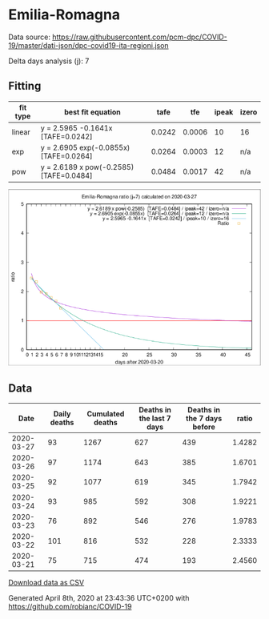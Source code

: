 # Emilia-Romagna

Data source: https://raw.githubusercontent.com/pcm-dpc/COVID-19/master/dati-json/dpc-covid19-ita-regioni.json

Delta days analysis (j): 7

## Fitting 
|fit type|best fit equation|tafe|tfe|ipeak|izero|
|-------|-----|--------|------|---|---|
|linear|y = 2.5965 -0.1641x  [TAFE=0.0242]|0.0242|0.0006|10|16|
|exp|y = 2.6905 exp(-0.0855x)  [TAFE=0.0264]|0.0264|0.0003|12|n/a|
|pow|y = 2.6189 x pow(-0.2585)  [TAFE=0.0484]|0.0484|0.0017|42|n/a|

![Plot](COVID-19_emilia-romagna_j7_2020-03-27.png)

## Data
|Date|Daily deaths|Cumulated deaths|Deaths in the last 7 days|Deaths in the 7 days before|ratio|
|----|----------|-----------|-------|--------------------|-----|
|2020-03-27|93|1267|627|439|1.4282|
|2020-03-26|97|1174|643|385|1.6701|
|2020-03-25|92|1077|619|345|1.7942|
|2020-03-24|93|985|592|308|1.9221|
|2020-03-23|76|892|546|276|1.9783|
|2020-03-22|101|816|532|228|2.3333|
|2020-03-21|75|715|474|193|2.4560|

[Download data as CSV](COVID-19_emilia-romagna_j7_2020-03-27.csv)

Generated April 8th, 2020 at 23:43:36 UTC+0200 with https://github.com/robianc/COVID-19
